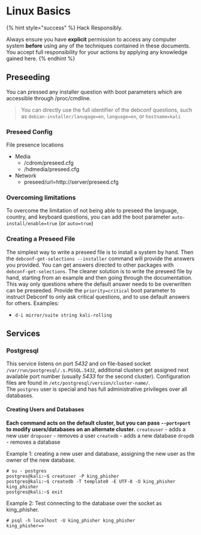 # Linux Basics

{% hint style="success" %}
Hack Responsibly.

Always ensure you have **explicit** permission to access any computer system **before** using any of the techniques contained in these documents. You accept full responsibility for your actions by applying any knowledge gained here.‌
{% endhint %}

## Preseeding
You can pressed any installer question with boot parameters which are accessible through /proc/cmdline.
> You can directly use the full identifier of the debconf questions, such as `debian-installer/lanugage=en`, `language=en`, or `hostname=kali`  

### Preseed Config
File presence locations
- Media
    * /cdrom/preseed.cfg
    * /hdmedia/preseed.cfg
- Network
    * preseed/url=http://server/preseed.cfg 

### Overcoming limitations
To overcome the limitation of not being able to preseed the language, country, and keyboard questions, you can add the boot parameter `auto-install/enable=true` (or `auto=true`)

### Creating a Preseed File
The simplest way to write a preseed file is to install a system by hand. Then the `debconf-get-selections --installer` command will provide the answers you provided. You can get answers directed to other packages with `debconf-get-selections`.
The cleaner solution is to write the preseed file by hand, starting from an example and then going through the documentation. This way only questions where the default answer needs to be overwritten can be preseeded. Provide the `priority=critical` boot parameter to instruct Debconf to only ask critical questions, and to use default answers for others.
Examples:
- `d-i mirror/suite string kali-rolling`

## Services

### Postgresql
This service listens on port *5432* and on file-based socket `/var/run/postgresql/.s.PGSQL.5432`, additional clusters get assigned next available port number (usually *5433* for the second cluster).
Configuration files are found in `/etc/postgresql/version/cluster-name/`.  
The `postgres` user is special and has full administrative privileges over all databases.

#### Creating Users and Databases
__Each command acts on the default cluster, but you can pass `--port=port` to modify users/databases on an alternate cluster.__
`createuser` - adds a new user
`dropuser` - removes a user
`createdb` - adds a new database
`dropdb` - removes a database

Example 1: creating a new user and database, assigning the new user as the owner of the new database.
```
# su - postgres
postgres@kali:~$ creatuser -P king_phisher
postgres@kali:~$ createdb -T template0 -E UTF-8 -O king_phisher king_phisher
postgres@kali:~$ exit
```

Example 2: Test connecting to the database over the socket as king_phisher.
```
# psql -h localhost -U king_phisher king_phisher
king_phisher=>
```






















